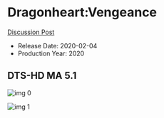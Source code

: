 # Dragonheart:Vengeance

[Discussion Post](https://www.avsforum.com/threads/bass-eq-for-filtered-movies.2995212/post-59242276)

* Release Date: 2020-02-04
* Production Year: 2020

## DTS-HD MA 5.1

![img 0](https://i.imgur.com/W9FECzz.jpg)

![img 1](https://i.imgur.com/HGGCP7J.png)

